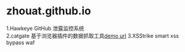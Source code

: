 # zhouat.github.io
1.Hawkeye  GitHub 泄露监控系统  
2.catgate  基于浏览器插件的数据抓取工具[demo url](http://ftqq.com/%E7%80%9A%E6%B9%96%E5%90%AC%E9%9B%A8/001.adoc?hmsr=toutiao.io&utm_medium=toutiao.io&utm_source=toutiao.io)
3.XSStrike smart xss bypass waf 
